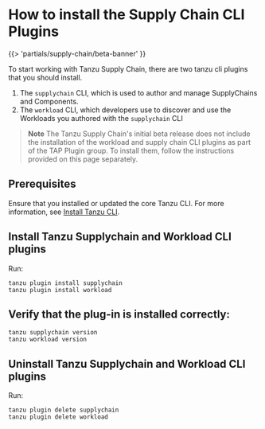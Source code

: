 # How to install the Supply Chain CLI Plugins

{{> 'partials/supply-chain/beta-banner' }} 

To start working with Tanzu Supply Chain, there are two tanzu cli plugins that you should install.

1. The `supplychain` CLI, which is used to author and manage SupplyChains and Components.
2. The `workload` CLI, which developers use to discover and use the Workloads you authored with the `supplychain` CLI

>**Note**
>The Tanzu Supply Chain's initial beta release does not include the installation of the workload and supply chain CLI plugins as part of the TAP Plugin group. To install them, follow the instructions provided on this page separately.

## Prerequisites
Ensure that you installed or updated the core Tanzu CLI. For more information, see [Install Tanzu CLI](../../../install-tanzu-cli.hbs.md#install-cli).

## Install Tanzu Supplychain and Workload CLI plugins

Run:

```console
tanzu plugin install supplychain
tanzu plugin install workload
```

## Verify that the plug-in is installed correctly:

```console
tanzu supplychain version
tanzu workload version
```

## Uninstall Tanzu Supplychain and Workload CLI plugins

Run:
```console
tanzu plugin delete supplychain
tanzu plugin delete workload
```

